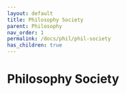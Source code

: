 ```yaml
---
layout: default
title: Philosophy Society
parent: Philosophy
nav_order: 1
permalink: /docs/phil/phil-society
has_children: true
---
```


# Philosophy Society
